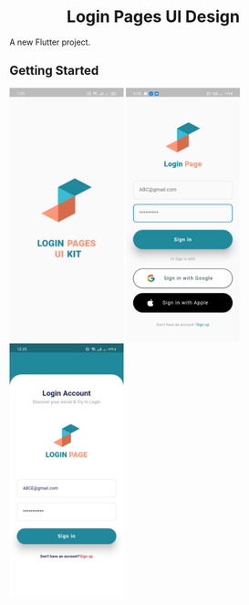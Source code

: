 <h1 align='center'>Login  Pages UI Design</h1>
A new Flutter project.

## Getting Started

<p align='left'>
<img src="design_screenshots/splashscreen.jpg" alt='Home Screen image' width='200' />
<img src="design_screenshots/loginscreen1.jpg" alt='Home Screen image' width='200' />
<br>
<img src="design_screenshots/loginscreen2.jpg" alt='Home Screen image' width='200' />
  </p>